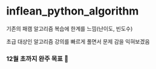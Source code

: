 # inflean_python_algorithm

기존의 패캠 알고리즘 복습에 한계를 느낌(난이도, 빈도수)  

초급 대상인 알고리즘 강의를 빠르게 풀면서 문제 감을 익혀보겠음  
### 12월 초까지 완주 목표 🌟
